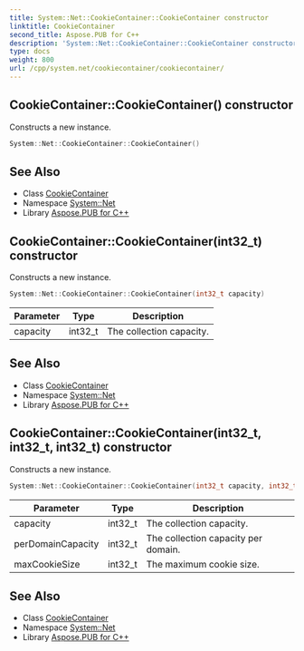 ```yaml
---
title: System::Net::CookieContainer::CookieContainer constructor
linktitle: CookieContainer
second_title: Aspose.PUB for C++
description: 'System::Net::CookieContainer::CookieContainer constructor. Constructs a new instance in C++.'
type: docs
weight: 800
url: /cpp/system.net/cookiecontainer/cookiecontainer/
---
```

## CookieContainer::CookieContainer() constructor


Constructs a new instance.

```cpp
System::Net::CookieContainer::CookieContainer()
```

## See Also

* Class [CookieContainer](../)
* Namespace [System::Net](../../)
* Library [Aspose.PUB for C++](../../../)
## CookieContainer::CookieContainer(int32_t) constructor


Constructs a new instance.

```cpp
System::Net::CookieContainer::CookieContainer(int32_t capacity)
```


| Parameter | Type | Description |
| --- | --- | --- |
| capacity | int32_t | The collection capacity. |

## See Also

* Class [CookieContainer](../)
* Namespace [System::Net](../../)
* Library [Aspose.PUB for C++](../../../)
## CookieContainer::CookieContainer(int32_t, int32_t, int32_t) constructor


Constructs a new instance.

```cpp
System::Net::CookieContainer::CookieContainer(int32_t capacity, int32_t perDomainCapacity, int32_t maxCookieSize)
```


| Parameter | Type | Description |
| --- | --- | --- |
| capacity | int32_t | The collection capacity. |
| perDomainCapacity | int32_t | The collection capacity per domain. |
| maxCookieSize | int32_t | The maximum cookie size. |

## See Also

* Class [CookieContainer](../)
* Namespace [System::Net](../../)
* Library [Aspose.PUB for C++](../../../)
